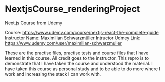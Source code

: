 # NextjsCourse_renderingProject

Next.js Course from Udemy

Course: https://www.udemy.com/course/nextjs-react-the-complete-guide
Instructor Name: Maximilian Schwarzmüller
Intructor Udmey Link: https://www.udemy.com/user/maximilian-schwarzmuller

These are the practise files, practise tests and course files that I have learned in this course. All credit goes to the instructor. This repro is to demonstrate that I have taken the course and understood the material. I have taken this course as personal study and to be able to do more where I work and increasing the stack I can work with.